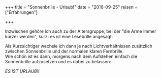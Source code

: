 +++
title 		= "Sonnenbrille - Urlaub!"
date 		= "2016-09-25"
reisen 		= ["Erfahrungen"]

+++

Inzwischen gehöre ich auch zu der Altersgruppe, bei der "die Arme immer kürzer werden", kurz: es ist eine Lesebrille angesagt.
<!--more-->
Als Kurzsichtiger wechsle ich dann je nach Lichtverhältnissen zusätzlich zwischen Sonnenbrille und der normalen klaren Fernbrille.   
Wie schön ist es dann, morgens nach dem Aufstehen einfach die Sonnenbrille aufzusetzen und es dabei zu belassen:    

_ES IST URLAUB!!_